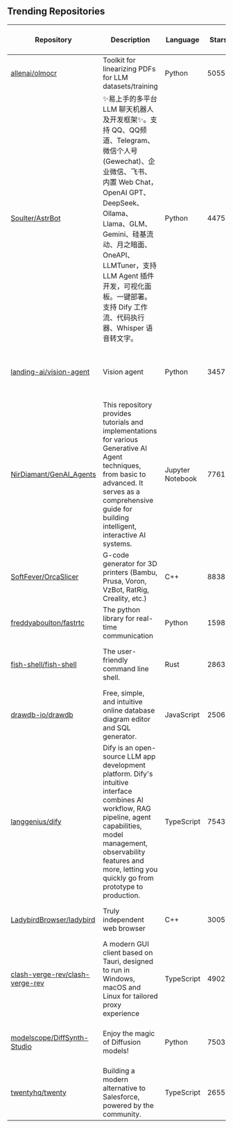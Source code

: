 ## Trending Repositories

| Repository | Description | Language | Stars | Forks | Built By | Current Period Stars |
|------------|-------------|----------|-------|-------|----------|---------------------|
| [allenai/olmocr](https://github.com/allenai/olmocr) | Toolkit for linearizing PDFs for LLM datasets/training | Python | 5055 | 313 | [jakep-allenai](https://github.com/jakep-allenai), [aman-17](https://github.com/aman-17), [kyleclo](https://github.com/kyleclo) | 1864 |
| [Soulter/AstrBot](https://github.com/Soulter/AstrBot) | ✨易上手的多平台 LLM 聊天机器人及开发框架✨。支持 QQ、QQ频道、Telegram、微信个人号(Gewechat)、企业微信、飞书、内置 Web Chat，OpenAI GPT、DeepSeek、Ollama、Llama、GLM、Gemini、硅基流动、月之暗面、OneAPI、LLMTuner，支持 LLM Agent 插件开发，可视化面板。一键部署。支持 Dify 工作流、代码执行器、Whisper 语音转文字。 | Python | 4475 | 255 | [Soulter](https://github.com/Soulter), [Fridemn](https://github.com/Fridemn), [AraragiEro](https://github.com/AraragiEro), [Cvandia](https://github.com/Cvandia), [diudiu62](https://github.com/diudiu62) | 275 |
| [landing-ai/vision-agent](https://github.com/landing-ai/vision-agent) | Vision agent | Python | 3457 | 391 | [AsiaCao](https://github.com/AsiaCao), [dillonalaird](https://github.com/dillonalaird), [humpydonkey](https://github.com/humpydonkey), [shankar-vision-eng](https://github.com/shankar-vision-eng), [wuyiqunLu](https://github.com/wuyiqunLu) | 212 |
| [NirDiamant/GenAI_Agents](https://github.com/NirDiamant/GenAI_Agents) | This repository provides tutorials and implementations for various Generative AI Agent techniques, from basic to advanced. It serves as a comprehensive guide for building intelligent, interactive AI systems. | Jupyter Notebook | 7761 | 999 | [NirDiamant](https://github.com/NirDiamant), [Avtr99](https://github.com/Avtr99), [louisgthier](https://github.com/louisgthier), [FRAMEEE17](https://github.com/FRAMEEE17), [ofir-ov](https://github.com/ofir-ov) | 306 |
| [SoftFever/OrcaSlicer](https://github.com/SoftFever/OrcaSlicer) | G-code generator for 3D printers (Bambu, Prusa, Voron, VzBot, RatRig, Creality, etc.) | C++ | 8838 | 1067 | [SoftFever](https://github.com/SoftFever), [Noisyfox](https://github.com/Noisyfox), [enricoturri1966](https://github.com/enricoturri1966), [bubnikv](https://github.com/bubnikv), [walterwongbbl](https://github.com/walterwongbbl) | 41 |
| [freddyaboulton/fastrtc](https://github.com/freddyaboulton/fastrtc) | The python library for real-time communication | Python | 1598 | 137 | [freddyaboulton](https://github.com/freddyaboulton), [Wauplin](https://github.com/Wauplin), [mhart](https://github.com/mhart), [derekforeman](https://github.com/derekforeman) | 325 |
| [fish-shell/fish-shell](https://github.com/fish-shell/fish-shell) | The user-friendly command line shell. | Rust | 28634 | 1999 | [ridiculousfish](https://github.com/ridiculousfish), [faho](https://github.com/faho), [liljencrantz](https://github.com/liljencrantz), [krobelus](https://github.com/krobelus), [mqudsi](https://github.com/mqudsi) | 255 |
| [drawdb-io/drawdb](https://github.com/drawdb-io/drawdb) | Free, simple, and intuitive online database diagram editor and SQL generator. | JavaScript | 25066 | 1766 | [1ilit](https://github.com/1ilit), [haecheonlee](https://github.com/haecheonlee), [FelixZY](https://github.com/FelixZY), [picimako](https://github.com/picimako), [rudcode](https://github.com/rudcode) | 79 |
| [langgenius/dify](https://github.com/langgenius/dify) | Dify is an open-source LLM app development platform. Dify's intuitive interface combines AI workflow, RAG pipeline, agent capabilities, model management, observability features and more, letting you quickly go from prototype to production. | TypeScript | 75432 | 10998 | [takatost](https://github.com/takatost), [crazywoola](https://github.com/crazywoola), [laipz8200](https://github.com/laipz8200), [iamjoel](https://github.com/iamjoel), [JohnJyong](https://github.com/JohnJyong) | 692 |
| [LadybirdBrowser/ladybird](https://github.com/LadybirdBrowser/ladybird) | Truly independent web browser | C++ | 30058 | 1273 | [awesomekling](https://github.com/awesomekling), [trflynn89](https://github.com/trflynn89), [linusg](https://github.com/linusg), [AtkinsSJ](https://github.com/AtkinsSJ), [alimpfard](https://github.com/alimpfard) | 749 |
| [clash-verge-rev/clash-verge-rev](https://github.com/clash-verge-rev/clash-verge-rev) | A modern GUI client based on Tauri, designed to run in Windows, macOS and Linux for tailored proxy experience | TypeScript | 49024 | 3832 | [zzzgydi](https://github.com/zzzgydi), [MystiPanda](https://github.com/MystiPanda), [huzibaca](https://github.com/huzibaca), [wonfen](https://github.com/wonfen), [dongchengjie](https://github.com/dongchengjie) | 157 |
| [modelscope/DiffSynth-Studio](https://github.com/modelscope/DiffSynth-Studio) | Enjoy the magic of Diffusion models! | Python | 7503 | 674 | [Artiprocher](https://github.com/Artiprocher), [mi804](https://github.com/mi804), [tc2000731](https://github.com/tc2000731), [Qing112](https://github.com/Qing112), [yingdachen](https://github.com/yingdachen) | 52 |
| [twentyhq/twenty](https://github.com/twentyhq/twenty) | Building a modern alternative to Salesforce, powered by the community. | TypeScript | 26559 | 2816 | [charlesBochet](https://github.com/charlesBochet), [lucasbordeau](https://github.com/lucasbordeau), [FelixMalfait](https://github.com/FelixMalfait), [Weiko](https://github.com/Weiko), [bosiraphael](https://github.com/bosiraphael) | 144 |
